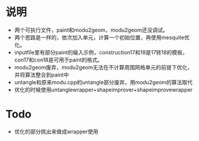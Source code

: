# 说明
* 两个可执行文件，paint和modu2geom，modu2geom还没调试。
* 两个思路是一样的，依次加入单元，计算一个初始位置，再使用mesquite优化。
* inputfile里有部分paint的输入示例，construction17和18是17转18的模板，con17和con18是可用于paint的格式。
* modu2geom废弃，modu2geom无法在不计算周围网格单元的前提下优化，并将算法整合到paint中
* untangle和原来modu.cpp的untangle部分废弃，用modu2geom的算法取代
* 优化的时候使用untanglewrapper+shapeimprover+shapeimprovewrapper

# Todo
* 优化的部分挑出来做成wrapper使用
